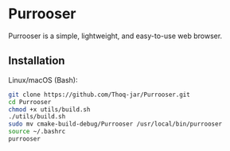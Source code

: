 # Purrooser

Purrooser is a simple, lightweight, and easy-to-use web browser.

## Installation
Linux/macOS (Bash):
```bash
git clone https://github.com/Thoq-jar/Purrooser.git
cd Purrooser
chmod +x utils/build.sh
./utils/build.sh
sudo mv cmake-build-debug/Purrooser /usr/local/bin/purrooser
source ~/.bashrc
purrooser
```